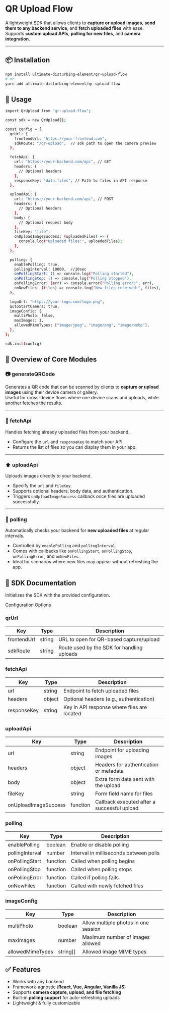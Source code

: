 # QR Upload Flow

A lightweight SDK that allows clients to **capture or upload images**, **send them to any backend service**, and **fetch uploaded files** with ease.
Supports **custom upload APIs**, **polling for new files**, and **camera integration**.

---

## 📦 Installation

```bash
npm install ultimate-disturbing-element/qr-upload-flow
# or
yarn add ultimate-disturbing-element/qr-upload-flow
```

## 🚀 Usage

```bash
import QrUpload from "qr-upload-flow";

const sdk = new QrUpload();

const config = {
  qrUrl: {
    frontendUrl: "https://your-frontend.com",
    sdkRoute: "/qr-upload",  // sdk path to open the camera preview
  },

  fetchApi: {
    url: "https://your-backend.com/api", // GET
    headers: {
      // Optional headers
    },
    responseKey: "data.files", // Path to files in API response
  },

  uploadApi: {
    url: "https://your-backend.com/api", // POST
    headers: {
      // Optional headers
    },
    body: {
      // Optional request body
    },
    fileKey: "file",
    onUploadImageSuccess: (uploadedFiles) => {
      console.log("Uploaded files:", uploadedFiles);
    },
  },

  polling: {
    enablePolling: true,
    pollingInterval: 10000,  //10sec
    onPollingStart: () => console.log("Polling started"),
    onPollingStop: () => console.log("Polling stopped"),
    onPollingError: (err) => console.error("Polling error:", err),
    onNewFiles: (files) => console.log("New files received:", files),
  },

  logoUrl: "https://your-logo.com/logo.png",
  autoStartCamera: true,
  imageConfig: {
    multiPhoto: false,
    maxImages: 1,
    allowedMimeTypes: ["image/jpeg", "image/png", "image/webp"],
  },
};

```


```bash
sdk.init(config)
```

## 🔎 Overview of Core Modules

### 📷 generateQRCode
Generates a QR code that can be scanned by clients to **capture or upload images** using their device camera or gallery.  
Useful for cross-device flows where one device scans and uploads, while another fetches the results.

---

### 📂 fetchApi
Handles fetching already uploaded files from your backend.  
- Configure the `url` and `responseKey` to match your API.  
- Returns the list of files so you can display them in your app.  

---

### ⬆️ uploadApi
Uploads images directly to your backend.  
- Specify the `url` and `fileKey`.  
- Supports optional headers, body data, and authentication.  
- Triggers `onUploadImageSuccess` callback once files are uploaded successfully.  

---

### 🔄 polling
Automatically checks your backend for **new uploaded files** at regular intervals.  
- Controlled by `enablePolling` and `pollingInterval`.  
- Comes with callbacks like `onPollingStart`, `onPollingStop`, `onPollingError`, and `onNewFiles`.  
- Ideal for scenarios where new files may appear without refreshing the app.  




## 📖 SDK Documentation

Initializes the SDK with the provided configuration.

Configuration Options

### qrUrl
| Key         | Type   | Description                                |
| ----------- | ------ | ------------------------------------------ |
| frontendUrl | string | URL to open for QR-based capture/upload    |
| sdkRoute    | string | Route used by the SDK for handling uploads |

### fetchApi
| Key         | Type   | Description                                 |
| ----------- | ------ | ------------------------------------------- |
| url         | string | Endpoint to fetch uploaded files            |
| headers     | object | Optional headers (e.g., authentication)     |
| responseKey | string | Key in API response where files are located |

### uploadApi
| Key                  | Type     | Description                                 |
| -------------------- | -------- | ------------------------------------------- |
| url                  | string   | Endpoint for uploading images               |
| headers              | object   | Headers for authentication or metadata      |
| body                 | object   | Extra form data sent with the upload        |
| fileKey              | string   | Form field name for files                   |
| onUploadImageSuccess | function | Callback executed after a successful upload |

### polling
| Key             | Type     | Description                            |
| --------------- | -------- | -------------------------------------- |
| enablePolling   | boolean  | Enable or disable polling              |
| pollingInterval | number   | Interval in milliseconds between polls |
| onPollingStart  | function | Called when polling begins             |
| onPollingStop   | function | Called when polling stops              |
| onPollingError  | function | Called if polling fails                |
| onNewFiles      | function | Called with newly fetched files        |


### imageConfig
| Key              | Type      | Description                          |
| ---------------- | --------- | ------------------------------------ |
| multiPhoto       | boolean   | Allow multiple photos in one session |
| maxImages        | number    | Maximum number of images allowed     |
| allowedMimeTypes | string\[] | Allowed image MIME types             |


## ✅ Features

- Works with any backend  
- Framework-agnostic (**React, Vue, Angular, Vanilla JS**)  
- Supports **camera capture, upload, and file fetching**  
- Built-in **polling support** for auto-refreshing uploads  
- Lightweight & fully customizable  

